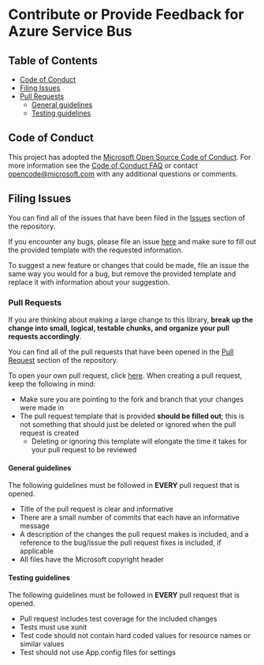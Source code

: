 ﻿# Contribute or Provide Feedback for Azure Service Bus

## Table of Contents

- [Code of Conduct](#code-of-conduct)
- [Filing Issues](#filing-issues)
- [Pull Requests](#pull-requests)
    - [General guidelines](#general-guidelines)
    - [Testing guidelines](#testing-guidelines)

## Code of Conduct

This project has adopted the [Microsoft Open Source Code of Conduct](https://opensource.microsoft.com/codeofconduct/). For more information see the [Code of Conduct FAQ](https://opensource.microsoft.com/codeofconduct/faq/) or contact [opencode@microsoft.com](mailto:opencode@microsoft.com) with any additional questions or comments.

## Filing Issues

You can find all of the issues that have been filed in the [Issues](https://github.com/Azure/azure-service-bus-dotnet-plugins/issues) section of the repository.

If you encounter any bugs, please file an issue [here](https://github.com/Azure/azure-service-bus-dotnet-plugins/issues/new) and make sure to fill out the provided template with the requested information.

To suggest a new feature or changes that could be made, file an issue the same way you would for a bug, but remove the provided template and replace it with information about your suggestion.

### Pull Requests

If you are thinking about making a large change to this library, **break up the change into small, logical, testable chunks, and organize your pull requests accordingly**.

You can find all of the pull requests that have been opened in the [Pull Request](https://github.com/Azure/azure-service-bus-dotnet-plugins/pulls) section of the repository.

To open your own pull request, click [here](https://github.com/Azure/azure-service-bus-dotnet-plugins/compare). When creating a pull request, keep the following in mind:
- Make sure you are pointing to the fork and branch that your changes were made in
- The pull request template that is provided **should be filled out**; this is not something that should just be deleted or ignored when the pull request is created
    - Deleting or ignoring this template will elongate the time it takes for your pull request to be reviewed

#### General guidelines

The following guidelines must be followed in **EVERY** pull request that is opened.

- Title of the pull request is clear and informative
- There are a small number of commits that each have an informative message
- A description of the changes the pull request makes is included, and a reference to the bug/issue the pull request fixes is included, if applicable
- All files have the Microsoft copyright header

#### Testing guidelines

The following guidelines must be followed in **EVERY** pull request that is opened.

- Pull request includes test coverage for the included changes
- Tests must use xunit
- Test code should not contain hard coded values for resource names or similar values
- Test should not use App.config files for settings
